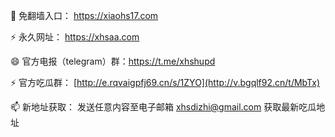 👋 免翻墙入口： https://xiaohs17.com

⚡ 永久网址： https://xhsaa.com


😄 官方电报（telegram）群：https://t.me/xhshupd

⚡ 官方吃瓜群： [http://e.rqvaigpfj69.cn/s/1ZYO](http://v.bgqlf92.cn/t/MbTx)

📫 新地址获取： 发送任意内容至电子邮箱 xhsdizhi@gmail.com 获取最新吃瓜地址
